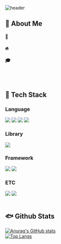 
<div>
  
  <!--Header-->
![header](https://capsule-render.vercel.app/api?type=waving&color=gradient&height=300&section=header&text=Good%20to%20see%20you%20%20%F0%9F%90%8B)

</div>

<div>
  <!--Body-->
  
  ## 👀 About Me
  #### :raising_hand: <br/>
  #### :fire: <br/>
  #### :mortar_board:
  <br/>
  <br/>
  
  ## 🧱 Tech Stack
  ### Language
  <!--Java-->
  <img src="https://img.shields.io/badge/Java-%23ED8B00?style=for-the-badge&logo=openjdk&logoColor=white">
  <!--JavaScript-->
  <img src="https://img.shields.io/badge/javascript-F7DF1E?style=for-the-badge&logo=javascript&logoColor=black"> 
  <!--HTML5-->
  <img src="https://img.shields.io/badge/html5-E34F26?style=for-the-badge&logo=html5&logoColor=white"> 
  <!--CSS-->
  <img src="https://img.shields.io/badge/css-1572B6?style=for-the-badge&logo=css3&logoColor=white">
  <br/>
  
  ### Library
  <!--QueryDSL-->
  <img src="https://img.shields.io/badge/querydsl-0769AD?style=for-the-badge&logo=&logoColor=white">
  <br/>
  
  ### Framework
  <!--SpringBoot-->
  <img src="https://img.shields.io/badge/Spring%20Boot-%236DB33F?style=for-the-badge&logo=springboot&logoColor=white">
  <!--SpringDataJPA-->
  <img src="https://img.shields.io/badge/Spring%20Data%20JPA-%236DB33F?style=for-the-badge&logo=spring&logoColor=white">
  
  <br/>
  
  ### ETC
  <!--Amazon AWS-->
  <!--Slack-->
  <!--MariaDB-->
  <img src="https://img.shields.io/badge/mariaDB-003545?style=for-the-badge&logo=mariaDB&logoColor=white">
  <!--MySQL-->
  <img src="https://img.shields.io/badge/mysql-4479A1?style=for-the-badge&logo=mysql&logoColor=white">
  <br/>
  <br/>
  
  ## 🐟 Github Stats
  [![Anurag's GitHub stats](https://github-readme-stats.vercel.app/api?username=LimHyunjo)](https://github.com/limhyunjo/github-readme-stats)
  <br/>
  [![Top Langs](https://github-readme-stats.vercel.app/api/top-langs/?username=LimHyunjo)](https://github.com/limhyunjo/github-readme-stats)
  
</div>
